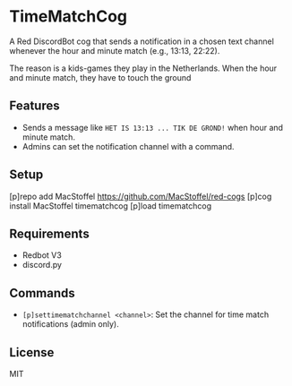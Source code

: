 # TimeMatchCog

A Red DiscordBot cog that sends a notification in a chosen text channel whenever the hour and minute match (e.g., 13:13, 22:22).

The reason is a kids-games they play in the Netherlands.
When the hour and minute match, they have to touch the ground

## Features

- Sends a message like `HET IS 13:13 ... TIK DE GROND!` when hour and minute match.
- Admins can set the notification channel with a command.

## Setup

[p]repo add MacStoffel https://github.com/MacStoffel/red-cogs
[p]cog install MacStoffel timematchcog
[p]load timematchcog

## Requirements

- Redbot V3
- discord.py

## Commands

- `[p]settimematchchannel <channel>`: Set the channel for time match notifications (admin only).

## License

MIT
